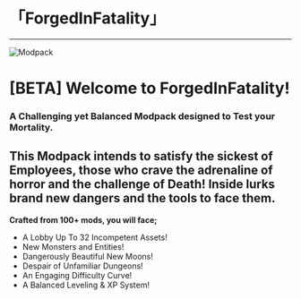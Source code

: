 # 「ForgedInFatality」
---
![Modpack](https://github.com/Mi6kbuttface/ForgedInFatality/blob/main/FiFBanner.gif)
# [BETA] Welcome to ForgedInFatality!
### A Challenging yet Balanced Modpack designed to Test your Mortality.
**This Modpack intends to satisfy the sickest of Employees, those who crave the adrenaline of horror and the challenge of Death! 
Inside lurks brand new dangers and the tools to face them.**
---
**Crafted from 100+ mods, you will face;**
- A Lobby Up To 32 Incompetent Assets!
- New Monsters and Entities!
- Dangerously Beautiful New Moons!
- Despair of Unfamiliar Dungeons!
- An Engaging Difficulty Curve!
- A Balanced Leveling & XP System!
